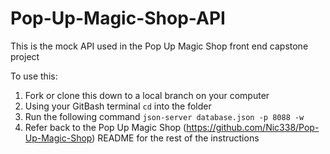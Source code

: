 # Pop-Up-Magic-Shop-API

This is the mock API used in the Pop Up Magic Shop front end capstone project

To use this:
1. Fork or clone this down to a local branch on your computer
2. Using your GitBash terminal ``cd`` into the folder
3. Run the following command ``json-server database.json -p 8088 -w``
4. Refer back to the Pop Up Magic Shop (https://github.com/Nic338/Pop-Up-Magic-Shop) README for the rest of the instructions

